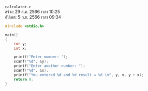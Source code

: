 `calculator.c`<br>
สร้าง: 29 ส.ค. 2566 เวลา 10:25<br>
อัปเดต: 5 ก.ย. 2566 เวลา 09:34<br>

```c 
#include <stdio.h>

main()
{
    int y;
    int x;

    printf("Enter number: ");
    scanf("%d", &y);
    printf("Enter another number: ");
    scanf("%d", &x);
    printf("You entered %d and %d result = %d \n", y, x, y + x);
    return 0;
}

```
